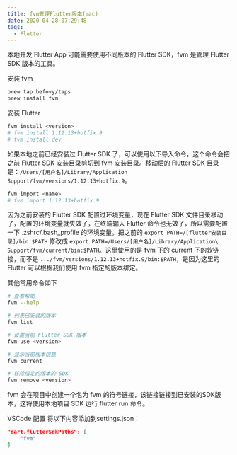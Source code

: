 ```yaml
---
title: fvm管理Flutter版本(mac)
date: 2020-04-28 07:29:48
tags:
  - Flutter
---
```


本地开发 Flutter App 可能需要使用不同版本的 Flutter SDK，fvm 是管理 Flutter SDK 版本的工具。

安装 fvm

```bash
brew tap befovy/taps
brew install fvm
```

安装 Flutter

```bash
fvm install <version>
# fvm install 1.12.13+hotfix.9
# fvm install dev
```

如果本地之前已经安装过 Flutter SDK 了，可以使用以下导入命令，这个命令会把之前 Flutter SDK 安装目录剪切到 fvm 安装目录。移动后的 Flutter SDK 目录是：`/Users/[用户名]/Library/Application Support/fvm/versions/1.12.13+hotfix.9`。

```bash
fvm import <name>
# fvm import 1.12.13+hotfix.9
```

因为之前安装的 Flutter SDK 配置过环境变量，现在 Flutter SDK 文件目录移动了，配置的环境变量就失效了，在终端输入 Flutter 命令也无效了，所以需要配置一下 .zshrc/.bash_profile 的环境变量。把之前的 `export PATH=/[flutter安装目录]/bin:$PATH` 修改成 `export PATH=/Users/[用户名]/Library/Application\ Support/fvm/current/bin:$PATH`。这里使用的是 fvm 下的 current 下的软链接，而不是 `.../fvm/versions/1.12.13+hotfix.9/bin:$PATH`，是因为这里的 Flutter 可以根据我们使用 fvm 指定的版本绑定。

其他常用命令如下

```bash
# 查看帮助
fvm --help

# 列表已安装的版本
fvm list

# 设置当前 Flutter SDK 版本
fvm use <version>

# 显示当前版本信息
fvm current

# 移除指定的版本的 SDK
fvm remove <version>
```

fvm 会在项目中创建一个名为 fvm 的符号链接，该链接链接到已安装的SDK版本，这将使用本地项目 SDK 运行 flutter run 命令。

VSCode 配置
将以下内容添加到settings.json：

```json
"dart.flutterSdkPaths": [
    "fvm"
]
```
